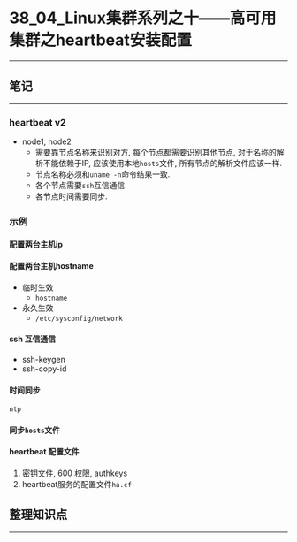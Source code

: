 # 38_04_Linux集群系列之十——高可用集群之heartbeat安装配置

---

## 笔记

---

### heartbeat v2

* node1, node2
	* 需要靠节点名称来识别对方, 每个节点都需要识别其他节点, 对于名称的解析不能依赖于IP, 应该使用本地`hosts`文件, 所有节点的解析文件应该一样.
	* 节点名称必须和`uname -n`命令结果一致.
	* 各个节点需要`ssh`互信通信.
	* 各节点时间需要同步.

### 示例 

#### 配置两台主机ip

#### 配置两台主机hostname

* 临时生效
	* `hostname`
* 永久生效
	* `/etc/sysconfig/network`

#### ssh 互信通信

* ssh-keygen
* ssh-copy-id

#### 时间同步

`ntp`

#### 同步`hosts`文件

#### heartbeat 配置文件

1. 密钥文件, 600 权限, authkeys
2. heartbeat服务的配置文件`ha.cf`

## 整理知识点

---